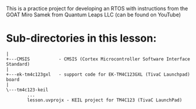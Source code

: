 This is a practice project for developing an RTOS with instructions from the GOAT Miro Samek from Quantum Leaps LLC (can be found on YouTube)

# Sub-directories in this lesson:
```
|
+---CMSIS           - CMSIS (Cortex Microcontroller Software Interface Standard)
|
+---ek-tm4c123gxl   - support code for EK-TM4C123GXL (TivaC Launchpad) board 
|
\---tm4c123-keil
        ...
        lesson.uvprojx - KEIL project for TM4C123 (TivaC LaunchPad)
```
